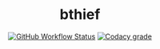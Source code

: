 <div align="center">

# bthief
[![GitHub Workflow Status](https://img.shields.io/github/actions/workflow/status/curlew/bthief/cmake.yml?logo=github&style=flat-square)](https://github.com/curlew/bthief/actions/workflows/cmake.yml)
[![Codacy grade](https://img.shields.io/codacy/grade/e9336e54ee254d0e994142b77bc3a68a?logo=codacy&style=flat-square)](https://app.codacy.com/gh/curlew/bthief/dashboard)

</div>

